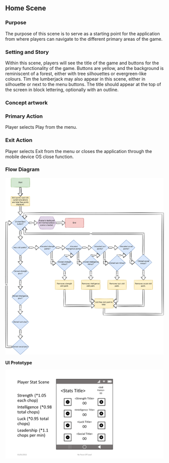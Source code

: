 ## Home Scene ##

### Purpose ###

The purpose of this scene is to serve as a starting point for the
application from where players can navigate to the different primary
areas of the game.

### Setting and Story ###

Within this scene, players will see the title of the game and buttons
for the primary functionality of the game. Buttons are yellow, and the
background is reminiscent of a forest, either with tree silhouettes or
evergreen-like colours. Tim the lumberjack may also appear in this
scene, either in silhouette or next to the menu buttons. The title
should appear at the top of the screen in block lettering, optionally
with an outline.

### Concept artwork ###

### Primary Action ###

Player selects Play from the menu.

### Exit Action ###

Player selects Exit from the menu or closes the application through the
mobile device OS close function.

### Flow Diagram ###

![](../FlowDiagrams/PlayerStatSceneFlow.png)

**UI Prototype**

![](../UIPrototypes/PlayerStatScene.PNG)
